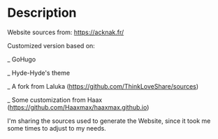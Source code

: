 # Description
Website sources from: https://acknak.fr/ 

Customized version based on:

\_ GoHugo

\_ Hyde-Hyde's theme

\_ A fork from Laluka (https://github.com/ThinkLoveShare/sources)

\_ Some customization from Haax (https://github.com/Haaxmax/haaxmax.github.io)


I'm sharing the sources used to generate the Website, since it took me some times to adjust to my needs.
